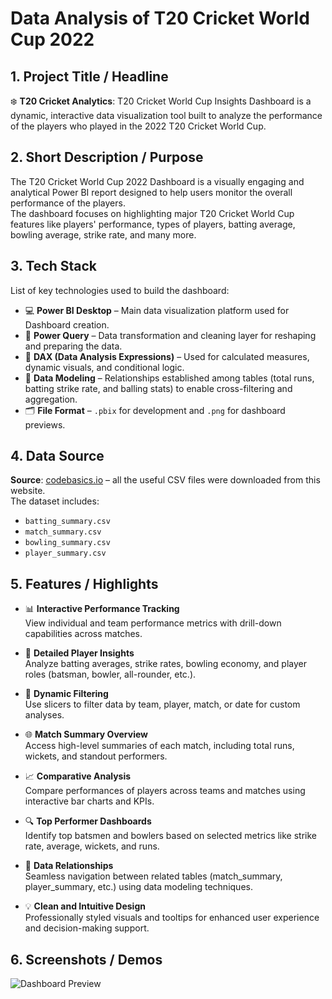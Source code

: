 # Data Analysis of T20 Cricket World Cup 2022

## 1. Project Title / Headline  
❄️ **T20 Cricket Analytics**: T20 Cricket World Cup Insights Dashboard is a dynamic, interactive data visualization tool built to analyze the performance of the players who played in the 2022 T20 Cricket World Cup.

## 2. Short Description / Purpose  
The T20 Cricket World Cup 2022 Dashboard is a visually engaging and analytical Power BI report designed to help users monitor the overall performance of the players.  
The dashboard focuses on highlighting major T20 Cricket World Cup features like players' performance, types of players, batting average, bowling average, strike rate, and many more.

## 3. Tech Stack  
List of key technologies used to build the dashboard:

- 💻 **Power BI Desktop** – Main data visualization platform used for Dashboard creation.  
- 📁 **Power Query** – Data transformation and cleaning layer for reshaping and preparing the data.  
- 🧠 **DAX (Data Analysis Expressions)** – Used for calculated measures, dynamic visuals, and conditional logic.  
- 🔗 **Data Modeling** – Relationships established among tables (total runs, batting strike rate, and balling stats) to enable cross-filtering and aggregation.  
- 🗂️ **File Format** – `.pbix` for development and `.png` for dashboard previews.

## 4. Data Source  
**Source**: [codebasics.io](https://codebasics.io) – all the useful CSV files were downloaded from this website.  
The dataset includes:
- `batting_summary.csv`
- `match_summary.csv`
- `bowling_summary.csv`
- `player_summary.csv`

## 5. Features / Highlights

- 📊 **Interactive Performance Tracking**  
  View individual and team performance metrics with drill-down capabilities across matches.

- 🏏 **Detailed Player Insights**  
  Analyze batting averages, strike rates, bowling economy, and player roles (batsman, bowler, all-rounder, etc.).

- 🔁 **Dynamic Filtering**  
  Use slicers to filter data by team, player, match, or date for custom analyses.

- 🌐 **Match Summary Overview**  
  Access high-level summaries of each match, including total runs, wickets, and standout performers.

- 📈 **Comparative Analysis**  
  Compare performances of players across teams and matches using interactive bar charts and KPIs.

- 🔍 **Top Performer Dashboards**  
  Identify top batsmen and bowlers based on selected metrics like strike rate, average, wickets, and runs.

- 🧩 **Data Relationships**  
  Seamless navigation between related tables (match_summary, player_summary, etc.) using data modeling techniques.

- 💡 **Clean and Intuitive Design**  
  Professionally styled visuals and tooltips for enhanced user experience and decision-making support.

## 6. Screenshots / Demos

![Dashboard Preview]()
